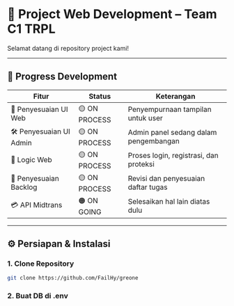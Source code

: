 # 🚀 Project Web Development – Team C1 TRPL

Selamat datang di repository project kami!

---

## 🔧 Progress Development

| Fitur                   | Status        | Keterangan                             |
| ----------------------- | ------------- | -------------------------------------- |
| 🎨 Penyesuaian UI Web   | 🟡 ON PROCESS | Penyempurnaan tampilan untuk user      |
| 🛠️ Penyesuaian UI Admin | 🟡 ON PROCESS | Admin panel sedang dalam pengembangan  |
| 🧠 Logic Web            | 🟡 ON PROCESS | Proses login, registrasi, dan proteksi |
| 📝 Penyesuaian Backlog  | 🟡 ON PROCESS | Revisi dan penyesuaian daftar tugas    |
| 💳 API Midtrans         | 🟠 ON GOING   | Selesaikan hal lain diatas dulu        |

---

## ⚙️ Persiapan & Instalasi

### 1. Clone Repository

```bash
git clone https://github.com/FailHy/greone
```

### 2. Buat DB di .env
